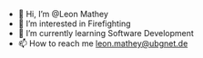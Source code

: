 - 👋 Hi, I’m @Leon Mathey
- 👀 I’m interested in Firefighting
- 🌱 I’m currently learning Software Development
- 📫 How to reach me leon.mathey@ubgnet.de
